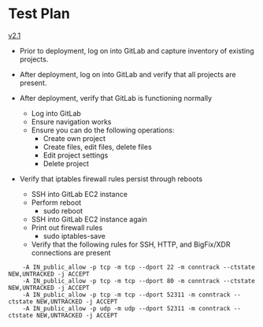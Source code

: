 # Test Plan

[v2.1](https://github.com/USDOT-SDC/sdc-dot-gitlab/tree/2.1)

* Prior to deployment, log on into GitLab and capture inventory of existing projects.
* After deployment, log on into GitLab and verify that all projects are present.
* After deployment, verify that GitLab is functioning normally
  * Log into GitLab
  * Ensure navigation works
  * Ensure you can do the following operations:
    * Create own project
    * Create files, edit files, delete files
    * Edit project settings
    * Delete project 

* Verify that iptables firewall rules persist through reboots
  * SSH into GitLab EC2 instance
  * Perform reboot
    * sudo reboot
  * SSH into GitLab EC2 instance again
  * Print out firewall rules
    * sudo iptables-save
  * Verify that the following rules for SSH, HTTP, and BigFix/XDR connections are present
```
    -A IN_public_allow -p tcp -m tcp --dport 22 -m conntrack --ctstate NEW,UNTRACKED -j ACCEPT
    -A IN_public_allow -p tcp -m tcp --dport 80 -m conntrack --ctstate NEW,UNTRACKED -j ACCEPT
    -A IN_public_allow -p tcp -m tcp --dport 52311 -m conntrack --ctstate NEW,UNTRACKED -j ACCEPT
    -A IN_public_allow -p udp -m udp --dport 52311 -m conntrack --ctstate NEW,UNTRACKED -j ACCEPT
```


